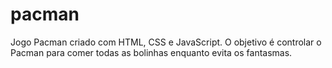 # pacman
Jogo Pacman criado com HTML, CSS e JavaScript. O objetivo é controlar o Pacman para comer todas as bolinhas enquanto evita os fantasmas.
